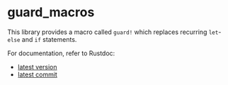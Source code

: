 # guard_macros

This library provides a macro called `guard!` which replaces recurring
`let`-`else` and `if` statements.

For documentation, refer to Rustdoc:
- [latest version](https://docs.rs/guard_macros/latest/guard_macros/)
- [latest commit](https://hiraginoyuki.github.io/guard_macros/guard_macros/)
